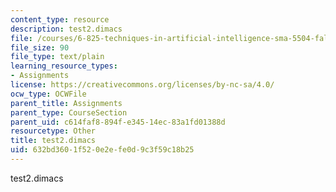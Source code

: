 ```yaml
---
content_type: resource
description: test2.dimacs
file: /courses/6-825-techniques-in-artificial-intelligence-sma-5504-fall-2002/632bd3601f520e2efe0d9c3f59c18b25_test2.dimacs
file_size: 90
file_type: text/plain
learning_resource_types:
- Assignments
license: https://creativecommons.org/licenses/by-nc-sa/4.0/
ocw_type: OCWFile
parent_title: Assignments
parent_type: CourseSection
parent_uid: c614faf8-894f-e345-14ec-83a1fd01388d
resourcetype: Other
title: test2.dimacs
uid: 632bd360-1f52-0e2e-fe0d-9c3f59c18b25
---
```

test2.dimacs